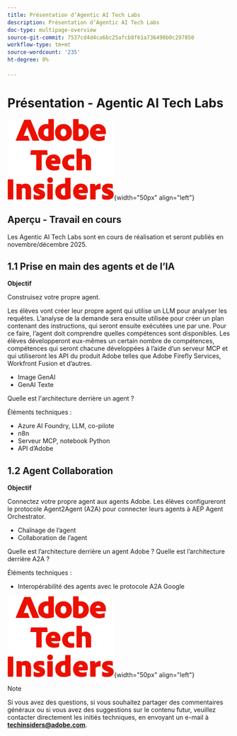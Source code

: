 ```yaml
---
title: Présentation d’Agentic AI Tech Labs
description: Présentation d’Agentic AI Tech Labs
doc-type: multipage-overview
source-git-commit: 7537cd4d4ca6bc25afcb8f61a736498b0c297850
workflow-type: tm+mt
source-wordcount: '235'
ht-degree: 0%

---
```


# Présentation - Agentic AI Tech Labs

![Insiders de la technologie ](./assets/images/techinsiders.png){width="50px" align="left"}

## Aperçu - Travail en cours

Les Agentic AI Tech Labs sont en cours de réalisation et seront publiés en novembre/décembre 2025.

## 1.1 Prise en main des agents et de l’IA

**Objectif**

Construisez votre propre agent.

Les élèves vont créer leur propre agent qui utilise un LLM pour analyser les requêtes. L’analyse de la demande sera ensuite utilisée pour créer un plan contenant des instructions, qui seront ensuite exécutées une par une. Pour ce faire, l’agent doit comprendre quelles compétences sont disponibles. Les élèves développeront eux-mêmes un certain nombre de compétences, compétences qui seront chacune développées à l’aide d’un serveur MCP et qui utiliseront les API du produit Adobe telles que Adobe Firefly Services, Workfront Fusion et d’autres.

- Image GenAI
- GenAI Texte

Quelle est l&#39;architecture derrière un agent ?

Éléments techniques :

- Azure AI Foundry, LLM, co-pilote
- n8n
- Serveur MCP, notebook Python
- API d’Adobe

## 1.2 Agent Collaboration

**Objectif**

Connectez votre propre agent aux agents Adobe. Les élèves configureront le protocole Agent2Agent (A2A) pour connecter leurs agents à AEP Agent Orchestrator.

- Chaînage de l’agent
- Collaboration de l’agent

Quelle est l’architecture derrière un agent Adobe ?
Quelle est l’architecture derrière A2A ?

Éléments techniques :

- Interopérabilité des agents avec le protocole A2A Google

![Insiders de la technologie ](./assets/images/techinsiders.png){width="50px" align="left"}

>[!NOTE]
>
>Si vous avez des questions, si vous souhaitez partager des commentaires généraux ou si vous avez des suggestions sur le contenu futur, veuillez contacter directement les initiés techniques, en envoyant un e-mail à **techinsiders@adobe.com**.
